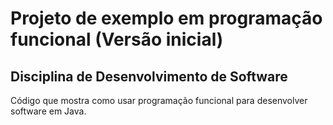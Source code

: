 # Projeto de exemplo em programação funcional (Versão inicial) 


## Disciplina de Desenvolvimento de Software

Código que mostra como usar programação funcional para desenvolver software em Java.